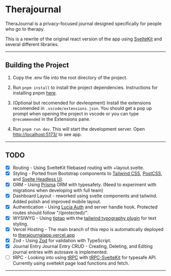 # Therajournal

TheraJournal is a privacy-focused journal designed specifically for people who go to therapy.

This is a rewrite of the original react version of the app using [SvelteKit](https://kit.svelte.dev/) and several different libraries.

----

## Building the Project
1. Copy the .env file into the root directory of the project.

2. Run `pnpm install` to install the project dependencies. Instructions for installing pnpm [here](https://pnpm.io/installation).

3. (Optional but recomended for devleopment) Install the extensions recomended in `.vscode/extensions.json`. You should get a pop up prompt when opening the project in vscode or you can type `@recommended` in the Extensions pane.

4. Run `pnpm run dev`. This will start the development server. Open [http://localhost:5173/](http://localhost:5173/) to see app.

----

## TODO

- [x] Routing - Using SvelteKit filebased routing with +layout.svelte.
- [x] Styling - Ported from Bootstrap components to [Tailwind CSS](https://tailwindcss.com/), [PostCSS](https://postcss.org/), and [Svelte Headless UI](https://svelte-headlessui.goss.io/docs).
- [x] ORM - Using [Prisma](https://www.prisma.io/) ORM with typesafety. (Need to experiment with migrations when developing with full team)
- [x] Dashboard Layout - reworked using svelte components and tailwind. Added polish and improved mobile layout.
- [x] Authentication - Using [Lucia Auth](https://github.com/pilcrowOnPaper/lucia-auth) and server handle hook. Protected routes should follow "/(protected)/".
- [x] WYSIWYG - Using [tiptap](https://tiptap.dev/) with the [tailwind typography plugin](https://tailwindcss.com/docs/typography-plugin) for text styling.
- [x] Vercel Hosting - The main branch of this repo is automatically deployed to [therajournalapp.vercel.app](https://therajournalapp.vercel.app)
- [x] Zod - Using [Zod](https://zod.dev/?id=introduction) for validation with TypeScript.
- [x] Journal Entry Journal Entry CRUD - Creating, Deleting, and Editing journal entries with autosave is implemented.
- [ ] tRPC - Looking into using [tRPC](trpc.io) with [tRPC-SvelteKit](https://github.com/icflorescu/trpc-sveltekit) for typesafe API. Currently using sveltekit page load functions and fetch.

----